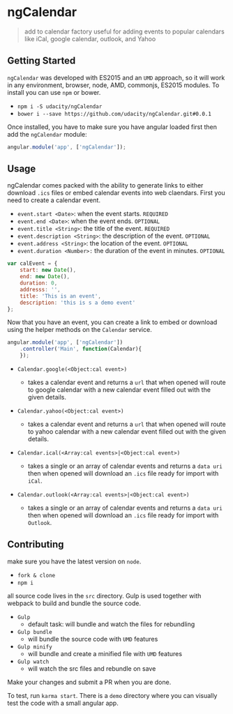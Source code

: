 # ngCalendar

> add to calendar factory useful for adding events to popular calendars
> like iCal, google calendar, outlook, and Yahoo

## Getting Started

`ngCalendar` was developed with ES2015 and an `UMD` approach, so it will work in any environment, browser, node, AMD, commonjs, ES2015 modules. To install you can use `npm` or bower.

* `npm i -S udacity/ngCalendar`
* `bower i --save https://github.com/udacity/ngCalendar.git#0.0.1`

Once installed, you have to make sure you have angular loaded first then add the `ngCalendar` module:
``` javascript
angular.module('app', ['ngCalendar']);
```

## Usage
ngCalendar comes packed with the ability to generate links to either download `.ics` files or embed calendar events into web claendars. First you need to create a calendar event.

* `event.start <Date>`: when the event starts. `REQUIRED`
* `event.end <Date>`: when the event ends. `OPTIONAL`
* `event.title <String>`: the title of the event. `REQUIRED`
* `event.description <String>`: the description of the event. `OPTIONAL`
* `event.address <String>`: the location of the event. `OPTIONAL`
* `event.duration <Number>:` the duration of the event in minutes. `OPTIONAL`

``` javascript
var calEvent = {
    start: new Date(),
    end: new Date(),
    duration: 0,
    addresss: '',
    title: 'This is an event',
    description: 'this is s a demo event'
};
```
Now that you have an event, you can create a link to embed or download using the helper methods on the `Calendar` service.

``` javascript
angular.module('app', ['ngCalendar'])
    .controller('Main', function(Calendar){
    });
```
* `Calendar.google(<Object:cal event>)`
    *   takes a calendar event and returns a `url` that when opened will route to google calendar with a new calendar event filled out with the given details.

* `Calendar.yahoo(<Object:cal event>)`
    * takes a calendar event and returns a `url` that when opened will route to yahoo calendar with a new calendar event filled out with the given details.

* `Calendar.ical(<Array:cal events>|<Object:cal event>)`
    * takes a single or an array of calendar events and returns a `data uri` then when opened will download an `.ics` file ready for import with `iCal`. 

* `Calendar.outlook(<Array:cal events>|<Object:cal event>)`
    * takes a single or an array of calendar events and returns a `data uri` then when opened will download an `.ics` file ready for import with `Outlook`. 


## Contributing
make sure you have the latest version on `node`.
* `fork & clone`
* `npm i`

all source code lives in the `src` directory. Gulp is used together with webpack to build and bundle the source code.
* `Gulp`
    * default task: will bundle and watch the files for rebundling
* `Gulp bundle`
    *   will bundle the source code with `UMD` features
* `Gulp minify`
    *   will bundle and create a minified file with `UMD` features
* `Gulp watch`
    *   will watch the src files and rebundle on save

Make your changes and submit a PR when you are done.

To test, run `karma start`. There is a `demo` directory where you can visually test the code with a small angular app.
